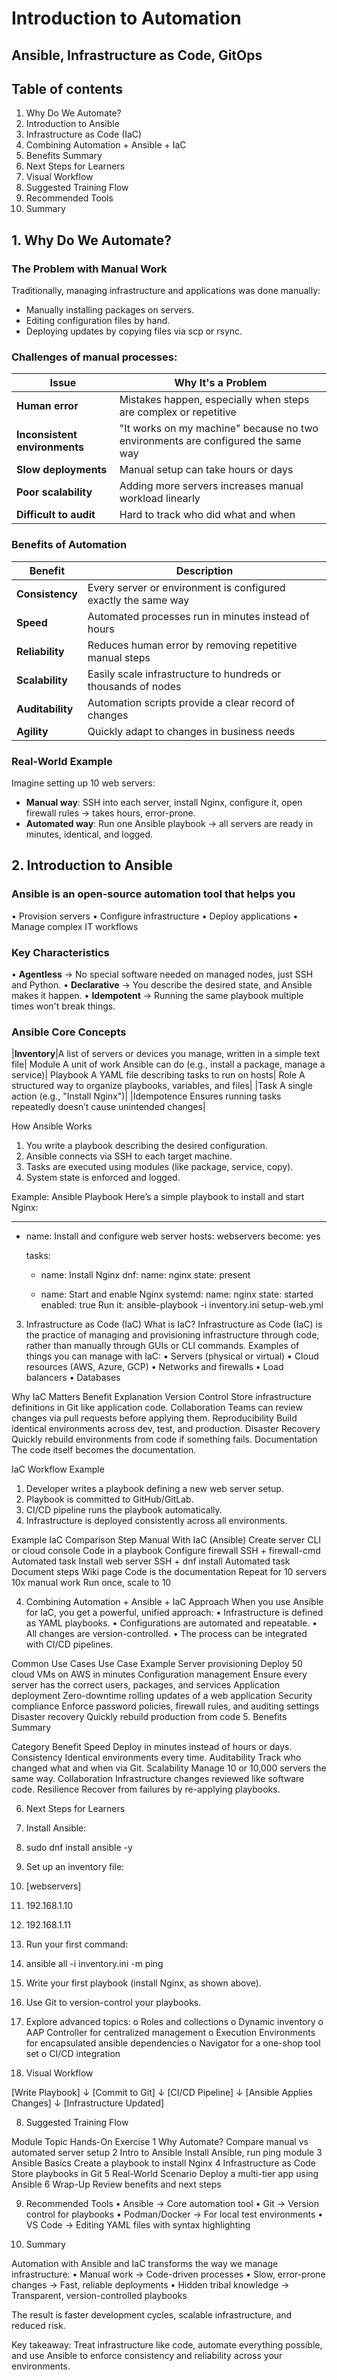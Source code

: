 # Introduction to Automation

## Ansible, Infrastructure as Code, GitOps

## Table of contents

1. Why Do We Automate?
2. Introduction to Ansible
3. Infrastructure as Code (IaC)
4. Combining Automation + Ansible + IaC
5. Benefits Summary
6. Next Steps for Learners
7. Visual Workflow
8. Suggested Training Flow
9. Recommended Tools
10. Summary


## 1.	Why Do We Automate?

### The Problem with Manual Work

Traditionally, managing infrastructure and applications was done manually:
+ Manually installing packages on servers.
+ Editing configuration files by hand.
+ Deploying updates by copying files via scp or rsync.

### Challenges of manual processes:

|Issue|Why It's a Problem|
|-----|------------------|
|**Human error**|Mistakes happen, especially when steps are complex or repetitive|
|**Inconsistent environments**|"It works on my machine" because no two environments are configured the same way|
|**Slow deployments**|Manual setup can take hours or days|
|**Poor scalability**|Adding more servers increases manual workload linearly|
|**Difficult to audit**|Hard to track who did what and when|

### Benefits of Automation

|Benefit|Description|
|-------|-----------|
|**Consistency**|Every server or environment is configured exactly the same way|
|**Speed**|Automated processes run in minutes instead of hours|
|**Reliability**|Reduces human error by removing repetitive manual steps|
|**Scalability**|Easily scale infrastructure to hundreds or thousands of nodes|
|**Auditability**|Automation scripts provide a clear record of changes|
|**Agility**|Quickly adapt to changes in business needs|

### Real-World Example

Imagine setting up 10 web servers:

+ **Manual way**: SSH into each server, install Nginx, configure it, open firewall rules → takes hours, error-prone.
+ **Automated way**: Run one Ansible playbook → all servers are ready in minutes, identical, and logged.

## 2.	Introduction to Ansible

### Ansible is an open-source automation tool that helps you

•	Provision servers
•	Configure infrastructure
•	Deploy applications
•	Manage complex IT workflows

### Key Characteristics

•	**Agentless** → No special software needed on managed nodes, just SSH and Python.
•	**Declarative** → You describe the desired state, and Ansible makes it happen.
•	**Idempotent** → Running the same playbook multiple times won't break things.

### Ansible Core Concepts

|**Inventory**|A list of servers or devices you manage, written in a simple text file|
Module	A unit of work Ansible can do (e.g., install a package, manage a service)|
Playbook	A YAML file describing tasks to run on hosts|
Role	A structured way to organize playbooks, variables, and files|
|Task	A single action (e.g., "Install Nginx")|
|Idempotence	Ensures running tasks repeatedly doesn’t cause unintended changes|

How Ansible Works
1.	You write a playbook describing the desired configuration.
2.	Ansible connects via SSH to each target machine.
3.	Tasks are executed using modules (like package, service, copy).
4.	System state is enforced and logged.

Example: Ansible Playbook
Here’s a simple playbook to install and start Nginx:

---
- name: Install and configure web server
  hosts: webservers
  become: yes

  tasks:
    - name: Install Nginx
      dnf:
        name: nginx
        state: present

    - name: Start and enable Nginx
      systemd:
        name: nginx
        state: started
        enabled: true
Run it:
ansible-playbook -i inventory.ini setup-web.yml

3.	Infrastructure as Code (IaC)
What is IaC?
Infrastructure as Code (IaC) is the practice of managing and provisioning infrastructure through code, rather than manually through GUIs or CLI commands.
Examples of things you can manage with IaC:
•	Servers (physical or virtual)
•	Cloud resources (AWS, Azure, GCP)
•	Networks and firewalls
•	Load balancers
•	Databases

Why IaC Matters
Benefit	Explanation
Version Control	Store infrastructure definitions in Git like application code.
Collaboration	Teams can review changes via pull requests before applying them.
Reproducibility	Build identical environments across dev, test, and production.
Disaster Recovery	Quickly rebuild environments from code if something fails.
Documentation	The code itself becomes the documentation.

IaC Workflow Example
1.	Developer writes a playbook defining a new web server setup.
2.	Playbook is committed to GitHub/GitLab.
3.	CI/CD pipeline runs the playbook automatically.
4.	Infrastructure is deployed consistently across all environments.

Example IaC Comparison
Step	Manual	With IaC (Ansible)
Create server	CLI or cloud console	Code in a playbook
Configure firewall	SSH + firewall-cmd	Automated task
Install web server	SSH + dnf install	Automated task
Document steps	Wiki page	Code is the documentation
Repeat for 10 servers	10x manual work	Run once, scale to 10

4.	Combining Automation + Ansible + IaC
Approach
When you use Ansible for IaC, you get a powerful, unified approach:
•	Infrastructure is defined as YAML playbooks.
•	Configurations are automated and repeatable.
•	All changes are version-controlled.
•	The process can be integrated with CI/CD pipelines.

Common Use Cases
Use Case	Example
Server provisioning	Deploy 50 cloud VMs on AWS in minutes
Configuration management	Ensure every server has the correct users, packages, and services
Application deployment	Zero-downtime rolling updates of a web application
Security compliance	Enforce password policies, firewall rules, and auditing settings
Disaster recovery	Quickly rebuild production from code
5.	Benefits Summary

Category	Benefit
Speed	Deploy in minutes instead of hours or days.
Consistency	Identical environments every time.
Auditability	Track who changed what and when via Git.
Scalability	Manage 10 or 10,000 servers the same way.
Collaboration	Infrastructure changes reviewed like software code.
Resilience	Recover from failures by re-applying playbooks.

6.	Next Steps for Learners

1.	Install Ansible:
2.	sudo dnf install ansible -y
3.	Set up an inventory file:
4.	[webservers]
5.	192.168.1.10
6.	192.168.1.11
7.	Run your first command:
8.	ansible all -i inventory.ini -m ping
9.	Write your first playbook (install Nginx, as shown above).
10.	Use Git to version-control your playbooks.
11.	Explore advanced topics:
o	Roles and collections
o	Dynamic inventory
o	AAP Controller for centralized management
o	Execution Environments for encapsulated ansible dependencies
o	Navigator for a one-shop tool set
o	CI/CD integration

7.	Visual Workflow

[Write Playbook]
      ↓
[Commit to Git]
      ↓
[CI/CD Pipeline]
      ↓
[Ansible Applies Changes]
      ↓
[Infrastructure Updated]

8.	Suggested Training Flow


Module	Topic	Hands-On Exercise
1	Why Automate?	Compare manual vs automated server setup
2	Intro to Ansible	Install Ansible, run ping module
3	Ansible Basics	Create a playbook to install Nginx
4	Infrastructure as Code	Store playbooks in Git
5	Real-World Scenario	Deploy a multi-tier app using Ansible
6	Wrap-Up	Review benefits and next steps

9.	Recommended Tools
•	Ansible → Core automation tool
•	Git → Version control for playbooks
•	Podman/Docker → For local test environments
•	VS Code → Editing YAML files with syntax highlighting


10.	Summary

Automation with Ansible and IaC transforms the way we manage infrastructure:
•	Manual work → Code-driven processes
•	Slow, error-prone changes → Fast, reliable deployments
•	Hidden tribal knowledge → Transparent, version-controlled playbooks

The result is faster development cycles, scalable infrastructure, and reduced risk.

Key takeaway: Treat infrastructure like code, automate everything possible, and use Ansible to enforce consistency and reliability across your environments.




